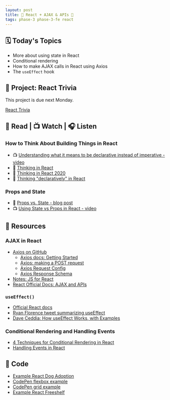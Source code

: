 ```yaml
---
layout: post
title: 🦊 React + AJAX & APIs 🦊
tags: phase-3 phase-3-fe react
---
```


## 🗓️ Today's Topics

- More about using state in React
- Conditional rendering
- How to make AJAX calls in React using Axios
- The `useEffect` hook

## 🎯 Project: React Trivia

This project is due next Monday.

[React Trivia](https://classroom.github.com/a/yxvoQEHY)

## 📖 Read | 📺 Watch | 🎧 Listen

### How to Think About Building Things in React

- 📺 [Understanding what it means to be declarative instead of imperative - video](https://youtu.be/E7Fbf7R3x6I)
- 📖 [Thinking in React](https://reactjs.org/docs/thinking-in-react.html)
- 📖 [Thinking in React 2020](https://dev.to/laserreindeer/thinking-in-react-the-2020-version-4c18)
- 📖 [Thinking "declaratively" in React](https://daveceddia.com/thinking-statefully/)

### Props and State

- 📖 [Props vs. State - blog post](https://lucybain.com/blog/2016/react-state-vs-pros/)
- 📺 [Using State vs Props in React - video](https://www.youtube.com/watch?v=IYvD9oBCuJI)

## 🔖 Resources

### AJAX in React

- [Axios on GitHub](https://github.com/axios/axios)
    - [Axios docs: Getting Started](https://axios-http.com/docs/intro)
    - [Axios: making a POST request](https://github.com/axios/axios#axiosconfig)
    - [Axios Request Config](https://github.com/axios/axios#request-config)
    - [Axios Response Schema](https://github.com/axios/axios#response-schema)
- [Notes: JS for React](https://github.com/momentumlearn/student-resources/blob/main/articles/js-for-react.md)
- [React Official Docs: AJAX and APIs](https://reactjs.org/docs/faq-ajax.html)

### `useEffect()`

- [Official React docs](https://reactjs.org/docs/hooks-effect.html)
- [Ryan Florence tweet summarizing useEffect](https://twitter.com/ryanflorence/status/1125041041063665666)
- [Dave Ceddia: How useEffect Works, with Examples](https://daveceddia.com/useeffect-hook-examples/)

### Conditional Rendering and Handling Events

- [4 Techniques for Conditional Rendering in React](https://linguinecode.com/post/4-techniques-conditional-render-react-props-state)
- [Handling Events in React](https://blog.logrocket.com/a-guide-to-react-onclick-event-handlers-d411943b14dd/)

## 👾 Code

- [Example React Dog Adoption](https://github.com/Momentum-Team-15/example-react-dog-adoption)
- [CodePen flexbox example](https://codepen.io/amygori/pen/xxYLZyX)
- [CodePen grid example](https://codepen.io/amygori/pen/wvyqMXb)
- [Example React Freeshelf](https://github.com/Momentum-Team-15/example-react-freeshelf)
